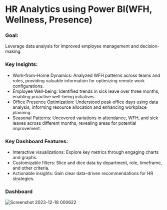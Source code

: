 # HR Analytics using Power BI(WFH, Wellness, Presence)

### Goal:
Leverage data analysis for improved employee management and decision-making.

### Key Insights:
- Work-from-Home Dynamics: Analyzed WFH patterns across teams and roles, providing valuable information for optimizing remote work configurations.
- Employee Well-being: Identified trends in sick leave over three months, enabling proactive well-being initiatives.
- Office Presence Optimization: Understood peak office days using data analysis, informing resource allocation and enhancing workplace planning.
- Seasonal Patterns: Uncovered variations in attendance, WFH, and sick leaves across different months, revealing areas for potential improvement.

### Key Dashboard Features:
- Interactive visualizations: Explore key metrics through engaging charts and graphs.
- Customizable filters: Slice and dice data by department, role, timeframe, and other criteria.
- Actionable insights: Gain clear data-driven recommendations for HR strategies.

### Dashboard
![Screenshot 2023-12-18 000622](https://github.com/ruchi-9/HR-Analytics/assets/42173689/7412734d-6080-4abb-b9a7-3344b96cb211)


